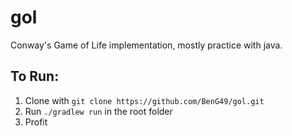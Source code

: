 # gol
Conway's Game of Life implementation, mostly practice with java.

## To Run:
1. Clone with `git clone https://github.com/BenG49/gol.git`
2. Run `./gradlew run` in the root folder
3. Profit

